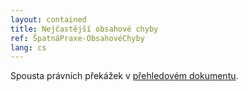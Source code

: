 ```yaml
---
layout: contained
title: Nejčastější obsahové chyby
ref: ŠpatnáPraxe-ObsahovéChyby
lang: cs
---
```


Spousta právních překážek v [přehledovém dokumentu]. 

[přehledovém dokumentu]: ../../přílohy/správa-dat/Oblasti%20a%20témata%20správy%20dat.pdf "Oblasti a témata správy dat"
